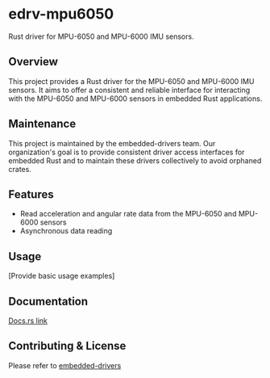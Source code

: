 # edrv-mpu6050

Rust driver for MPU-6050 and MPU-6000 IMU sensors.

## Overview

This project provides a Rust driver for the MPU-6050 and MPU-6000 IMU sensors. It aims to offer a consistent and reliable interface for interacting with the MPU-6050 and MPU-6000 sensors in embedded Rust applications.

## Maintenance

This project is maintained by the embedded-drivers team. Our organization's goal is to provide consistent driver access interfaces for embedded Rust and to maintain these drivers collectively to avoid orphaned crates.

## Features

- Read acceleration and angular rate data from the MPU-6050 and MPU-6000 sensors
- Asynchronous data reading

## Usage

[Provide basic usage examples]

## Documentation

[Docs.rs link](https://docs.rs/edrv-mpu6050/)

## Contributing & License

Please refer to [embedded-drivers](https://github.com/embedded-drivers/embedded-drivers)

